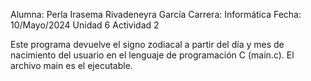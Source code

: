 Alumna: Perla Irasema Rivadeneyra García
Carrera: Informática
Fecha: 10/Mayo/2024
Unidad 6 Actividad 2

Este programa devuelve el signo zodiacal a partir del día y mes de nacimiento del usuario en el lenguaje de programación C (main.c).
El archivo main es el ejecutable.

